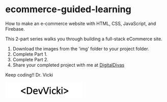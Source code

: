 # ecommerce-guided-learning
How to make an e-commerce website with HTML, CSS, JavaScript, and Firebase. 

This 2-part series walks you through building a full-stack eCommerce site.

1. Download the images from the 'img' folder to your project folder.
2. Complete Part 1.
3. Complete Part 2.
4. Share your completed project with me at [DigitalDivas](https://www.facebook.com/groups/1356145124760421)

Keep coding!!
Dr. Vicki

![](https://github.com/DrVicki/ecommerce-guided-learning/blob/main/img/devvicki1.png)

